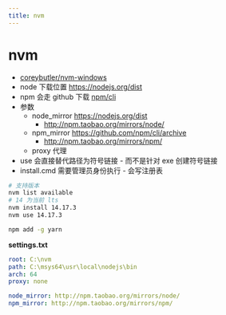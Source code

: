 ```yaml
---
title: nvm
---
```


# nvm

- [coreybutler/nvm-windows](https://github.com/coreybutler/nvm-windows)
- node 下载位置 https://nodejs.org/dist
- npm 会走 github 下载 [npm/cli](https://github.com/npm/cli)
- 参数
  - node_mirror https://nodejs.org/dist
    - http://npm.taobao.org/mirrors/node/
  - npm_mirror https://github.com/npm/cli/archive
    - http://npm.taobao.org/mirrors/npm/
  - proxy 代理
- use 会直接替代路径为符号链接 - 而不是针对 exe 创建符号链接
- install.cmd 需要管理员身份执行 - 会写注册表

```bash
# 支持版本
nvm list available
# 14 为当前 lts
nvm install 14.17.3
nvm use 14.17.3

npm add -g yarn
```

**settings.txt**

```yaml
root: C:\nvm
path: C:\msys64\usr\local\nodejs\bin
arch: 64
proxy: none

node_mirror: http://npm.taobao.org/mirrors/node/
npm_mirror: http://npm.taobao.org/mirrors/npm/
```
